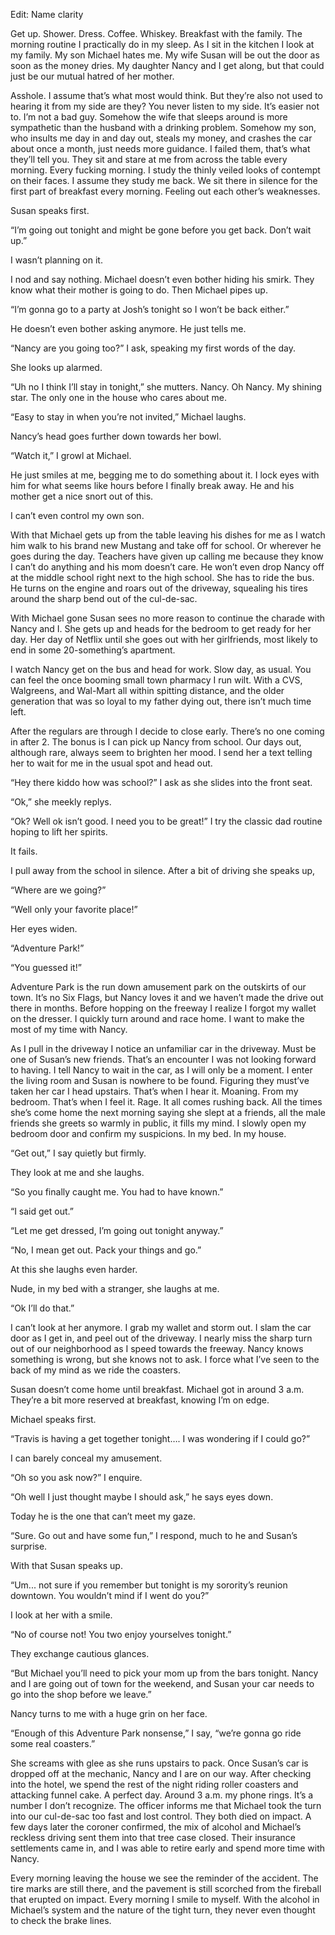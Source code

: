 Edit: Name clarity 

Get up. Shower. Dress. Coffee. Whiskey. Breakfast with the family. The morning routine I practically do in my sleep. As I sit in the kitchen I look at my family. My son Michael hates me. My wife Susan will be out the door as soon as the money dries. My daughter Nancy and I get along, but that could just be our mutual hatred of her mother. 


Asshole. I assume that’s what most would think. But they’re also not used to hearing it from my side are they? You never listen to my side. It’s easier not to. I’m not a bad guy. Somehow the wife that sleeps around is more sympathetic than the husband with a drinking problem. Somehow my son, who insults me day in and day out, steals my money, and crashes the car about once a month, just needs more guidance. I failed them, that’s what they’ll tell you. They sit and stare at me from across the table every morning. Every fucking morning. I study the thinly veiled looks of contempt on their faces. I assume they study me back. We sit there in silence for the first part of breakfast every morning. Feeling out each other’s weaknesses. 


Susan speaks first.


“I’m going out tonight and might be gone before you get back. Don’t wait up.”


I wasn’t planning on it. 


I nod and say nothing. Michael doesn’t even bother hiding his smirk. They know what their mother is going to do. Then Michael pipes up. 


“I’m gonna go to a party at Josh’s tonight so I won’t be back either.”


He doesn’t even bother asking anymore. He just tells me. 


“Nancy are you going too?” I ask, speaking my first words of the day. 


She looks up alarmed. 


“Uh no I think I’ll stay in tonight,” she mutters. Nancy. Oh Nancy. My shining star. The only one in the house who cares about me. 


“Easy to stay in when you’re not invited,” Michael laughs. 


Nancy’s head goes further down towards her bowl. 


“Watch it,” I growl at Michael. 


He just smiles at me, begging me to do something about it. I lock eyes with him for what seems like hours before I finally break away. He and his mother get a nice snort out of this. 


I can’t even control my own son. 


With that Michael gets up from the table leaving his dishes for me as I watch him walk to his brand new Mustang and take off for school. Or wherever he goes during the day. Teachers have given up calling me because they know I can’t do anything and his mom doesn’t care. He won’t even drop Nancy off at the middle school right next to the high school. She has to ride the bus. He turns on the engine and roars out of the driveway, squealing his tires around the sharp bend out of the cul-de-sac. 


With Michael gone Susan sees no more reason to continue the charade with Nancy and I. She gets up and heads for the bedroom to get ready for her day. Her day of Netflix until she goes out with her girlfriends, most likely to end in some 20-something’s apartment. 


I watch Nancy get on the bus and head for work. Slow day, as usual. You can feel the once booming small town pharmacy I run wilt. With a CVS, Walgreens, and Wal-Mart all within spitting distance, and the older generation that was so loyal to my father dying out, there isn’t much time left.


After the regulars are through I decide to close early. There’s no one coming in after 2. The bonus is I can pick up Nancy from school. Our days out, although rare, always seem to brighten her mood. I send her a text telling her to wait for me in the usual spot and head out. 


“Hey there kiddo how was school?” I ask as she slides into the front seat.


“Ok,” she meekly replys. 


“Ok? Well ok isn’t good. I need you to be great!” I try the classic dad routine hoping to lift her spirits. 


It fails. 


I pull away from the school in silence. After a bit of driving she speaks up,


“Where are we going?”


“Well only your favorite place!” 


Her eyes widen. 


“Adventure Park!”


“You guessed it!”


Adventure Park is the run down amusement park on the outskirts of our town. It’s no Six Flags, but Nancy loves it and we haven’t made the drive out there in months. Before hopping on the freeway I realize I forgot my wallet on the dresser. I quickly turn around and race home. I want to make the most of my time with Nancy. 


As I pull in the driveway I notice an unfamiliar car in the driveway. Must be one of Susan’s new friends. That’s an encounter I was not looking forward to having. I tell Nancy to wait in the car, as I will only be a moment. I enter the living room and Susan is nowhere to be found. Figuring they must’ve taken her car I head upstairs. That’s when I hear it. Moaning. From my bedroom. That’s when I feel it. Rage. It all comes rushing back. All the times she’s come home the next morning saying she slept at a friends, all the male friends she greets so warmly in public, it fills my mind. I slowly open my bedroom door and confirm my suspicions. In my bed. In my house. 


“Get out,” I say quietly but firmly. 


They look at me and she laughs. 


“So you finally caught me. You had to have known.”


“I said get out.”


“Let me get dressed, I’m going out tonight anyway.”


“No, I mean get out. Pack your things and go.”


At this she laughs even harder. 


Nude, in my bed with a stranger, she laughs at me. 


“Ok I’ll do that.”


I can’t look at her anymore. I grab my wallet and storm out. I slam the car door as I get in, and peel out of the driveway. I nearly miss the sharp turn out of our neighborhood as I speed towards the freeway. Nancy knows something is wrong, but she knows not to ask. I force what I’ve seen to the back of my mind as we ride the coasters. 


Susan doesn’t come home until breakfast. Michael got in around 3 a.m. They’re a bit more reserved at breakfast, knowing I’m on edge. 


Michael speaks first.


“Travis is having a get together tonight…. I was wondering if I could go?”


I can barely conceal my amusement.


“Oh so you ask now?” I enquire. 


“Oh well I just thought maybe I should ask,” he says eyes down.


Today he is the one that can’t meet my gaze.


“Sure. Go out and have some fun,” I respond, much to he and Susan’s surprise. 


With that Susan speaks up.


“Um... not sure if you remember but tonight is my sorority’s reunion downtown. You wouldn’t mind if I went do you?”


I look at her with a smile.


“No of course not! You two enjoy yourselves tonight.”


They exchange cautious glances.


“But Michael you’ll need to pick your mom up from the bars tonight. Nancy and I are going out of town for the weekend, and Susan your car needs to go into the shop before we leave.”


Nancy turns to me with a huge grin on her face. 


“Enough of this Adventure Park nonsense,” I say, “we’re gonna go ride some real coasters.”


She screams with glee as she runs upstairs to pack. Once Susan’s car is dropped off at the mechanic, Nancy and I are on our way. After checking into the hotel, we spend the rest of the night riding roller coasters and attacking funnel cake. A perfect day. Around 3 a.m. my phone rings. It’s a number I don’t recognize. The officer informs me that Michael took the turn into our cul-de-sac too fast and lost control. They both died on impact. A few days later the coroner confirmed, the mix of alcohol and Michael’s reckless driving sent them into that tree case closed. Their insurance settlements came in, and I was able to retire early and spend more time with Nancy. 


Every morning leaving the house we see the reminder of the accident. The tire marks are still there, and the pavement is still scorched from the fireball that erupted on impact. Every morning I smile to myself. With the alcohol in Michael’s system and the nature of the tight turn, they never even thought to check the brake lines.